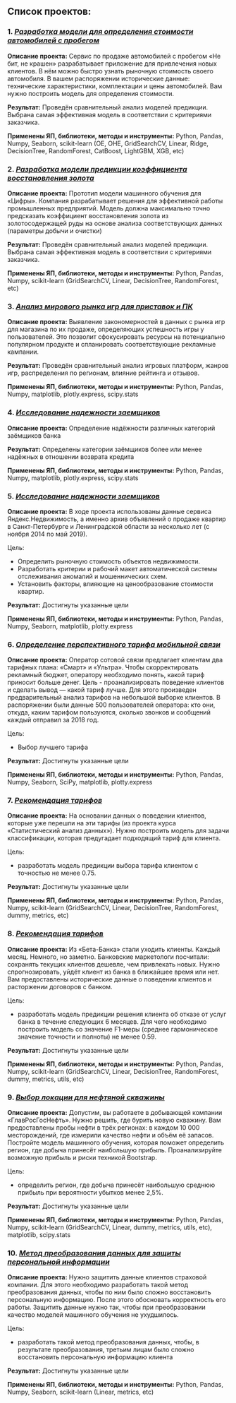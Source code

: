 ## Список проектов:

### 1. [*Разработка модели для определения стоимости автомобилей с пробегом*](https://github.com/olegumnov44/DataScience/tree/master/001%20auto_price_prediction)
**Описание проекта:**
Сервис по продаже автомобилей с пробегом «Не бит, не крашен» разрабатывает приложение для привлечения новых клиентов. В нём можно быстро узнать рыночную стоимость своего автомобиля. В вашем распоряжении исторические данные: технические характеристики, комплектации и цены автомобилей. Вам нужно построить модель для определения стоимости. 

**Результат:**
Проведён сравнительный анализ моделей предикции. Выбрана самая эффективная модель в соответствии с критериями заказчика.

**Применены ЯП, библиотеки, методы и инструменты:**
Python, Pandas, Numpy, Seaborn, scikit-learn (OE, OHE, GridSearchCV, Linear, Ridge, DecisionTree, RandomForest, CatBoost, LightGBM, XGB, etc)

### 2. [*Разработка модели предикции коэффициента восстановления золота*](https://github.com/olegumnov44/DataScience/tree/master/002%20gold_recovery)
**Описание проекта:**
Прототип модели машинного обучения для «Цифры». Компания разрабатывает решения для эффективной работы промышленных предприятий.
Модель должна максимально точно предсказать коэффициент восстановления золота из золотосодержащей руды на основе анализа соответствующих данных (параметры добычи и очистки)

**Результат:**
Проведён сравнительный анализ моделей предикции. Выбрана самая эффективная модель в соответствии с критериями заказчика.

**Применены ЯП, библиотеки, методы и инструменты:**
Python, Pandas, Numpy, scikit-learn (GridSearchCV, Linear, DecisionTree, RandomForest, etc)

### 3. [*Анализ мирового рынка игр для приставок и ПК*](https://github.com/olegumnov44/DataScience/tree/master/003%20world_market_games)
**Описание проекта:**
Выявление закономерностей в данных с рынка игр для магазина по их продаже, определяющих успешность игры у пользователей. Это позволит сфокусировать ресурсы на потенциально популярном продукте и спланировать соответствующие рекламные кампании.

**Результат:**
Проведён сравнительный анализ игровых платформ, жанров игр, распределения по регионам, влияние рейтинга и отзывов.

**Применены ЯП, библиотеки, методы и инструменты:**
Python, Pandas, Numpy, matplotlib, plotly.express, scipy.stats

### 4. [*Исследование надежности заемщиков*](https://github.com/olegumnov44/DataScience/tree/master/004%20credit_scoring)
**Описание проекта:**
Определение надёжности различных категорий заёмщиков банка

**Результат:**
Определены категории заёмщиков более или менее надёжных в отношении возврата кредита

**Применены ЯП, библиотеки, методы и инструменты:**
Python, Pandas, Numpy, matplotlib, plotly.express, scipy.stats

### 5. [*Исследование надежности заемщиков*](https://github.com/olegumnov44/DataScience/tree/master/005%20immovables_market_research)
**Описание проекта:**
В ходе проекта использованы данные сервиса Яндекс.Недвижимость, а именно архив объявлений о продаже квартир в Санкт-Петербурге и Ленинградской области за несколько лет (с ноября 2014 по май 2019). 

Цель:
- Определить рыночную стоимость объектов недвижимости.
- Разработать критерии и рабочий макет автоматической системы отслеживания аномалий и мошеннических схем.
- Установить факторы, влияющие на ценообразование стоимости квартир.

**Результат:**
Достигнуты указанные цели

**Применены ЯП, библиотеки, методы и инструменты:**
Python, Pandas, Numpy, Seaborn, matplotlib, plotty.express

### 6. [*Определение перспективного тарифа мобильной связи*](https://github.com/olegumnov44/DataScience/tree/master/006%20tariff_mobile)
**Описание проекта:**
Оператор сотовой связи предлагает клиентам два тарифных плана: «Смарт» и «Ультра». Чтобы скорректировать рекламный бюджет, оператору необходимо понять, какой тариф приносит больше денег. Цель - проанализировать поведение клиентов и сделать вывод — какой тариф лучше. Для этого произведен предварительный анализ тарифов на небольшой выборке клиентов. В распоряжении были данные 500 пользователей оператора: кто они, откуда, каким тарифом пользуются, сколько звонков и сообщений каждый отправил за 2018 год.

Цель:
- Выбор лучшего тарифа

**Результат:**
Достигнуты указанные цели

**Применены ЯП, библиотеки, методы и инструменты:**
Python, Pandas, Numpy, Seaborn, SciPy, matplotlib, plotty.express

### 7. [*Рекомендация тарифов*](https://github.com/olegumnov44/DataScience/tree/master/007%20tariff_mobile_predict)
**Описание проекта:**
На основании данных о поведении клиентов, которые уже перешли на эти тарифы (из проекта курса «Статистический анализ данных»). Нужно построить модель для задачи классификации, которая предугадает подходящий тариф для клиента.

Цель:
- разработать модель предикции выбора тарифа клиентом с точностью не менее 0.75.

**Результат:**
Достигнуты указанные цели

**Применены ЯП, библиотеки, методы и инструменты:**
Python, Pandas, Numpy, scikit-learn (GridSearchCV, Linear, DecisionTree, RandomForest, dummy, metrics, etc)

### 8. [*Рекомендация тарифов*](https://github.com/olegumnov44/DataScience/tree/master/008%20clients_bank_loss)
**Описание проекта:**
Из «Бета-Банка» стали уходить клиенты. Каждый месяц. Немного, но заметно. Банковские маркетологи посчитали: сохранять текущих клиентов дешевле, чем привлекать новых.
Нужно спрогнозировать, уйдёт клиент из банка в ближайшее время или нет. Вам предоставлены исторические данные о поведении клиентов и расторжении договоров с банком.

Цель:
- разработать модель предикции решения клиента об отказе от услуг банка в течение следующих 6 месяцев. Для чего необходимо построить модель со значение F1-меры (среднее гармоническое значение точности и полноты) не менее 0.59.

**Результат:**
Достигнуты указанные цели

**Применены ЯП, библиотеки, методы и инструменты:**
Python, Pandas, Numpy, scikit-learn (GridSearchCV, Linear, DecisionTree, RandomForest, dummy, metrics, utils, etc)

### 9. [*Выбор локации для нефтяной скважины*](https://github.com/olegumnov44/DataScience/tree/master/009%20find_location_hell)
**Описание проекта:**
Допустим, вы работаете в добывающей компании «ГлавРосГосНефть». Нужно решить, где бурить новую скважину.
Вам предоставлены пробы нефти в трёх регионах: в каждом 10 000 месторождений, где измерили качество нефти и объём её запасов. Постройте модель машинного обучения, которая поможет определить регион, где добыча принесёт наибольшую прибыль. Проанализируйте возможную прибыль и риски техникой Bootstrap.

Цель:
- определить регион, где добыча принесёт наибольшую среднюю прибыль при вероятности убытков менее 2,5%.

**Результат:**
Достигнуты указанные цели

**Применены ЯП, библиотеки, методы и инструменты:**
Python, Pandas, Numpy, scikit-learn (GridSearchCV, Linear, dummy, metrics, utils, etc), matplotlib, scipy.stats

### 10. [*Метод преобразования данных для защиты персональной информации*](https://github.com/olegumnov44/DataScience/tree/master/010%20crypto_transform_data)
**Описание проекта:**
Нужно защитить данные клиентов страховой компании. Для этого необходимо разработать такой метод преобразования данных, чтобы по ним было сложно восстановить персональную информацию. После этого обосновать корректность его работы. Защитить данные нужно так, чтобы при преобразовании качество моделей машинного обучения не ухудшилось.

Цель:
- разработать такой метод преобразования данных, чтобы, в результате преобразования, третьим лицам было сложно восстановить персональную информацию клиента

**Результат:**
Достигнуты указанные цели

**Применены ЯП, библиотеки, методы и инструменты:**
Python, Pandas, Numpy, Seaborn, scikit-learn (Linear, metrics, etc)
